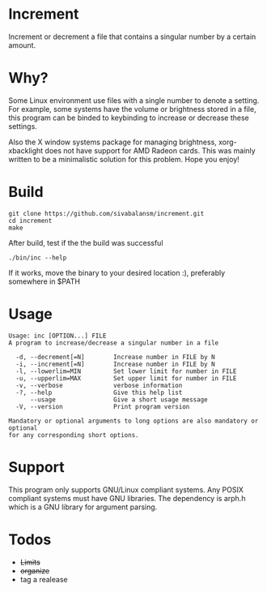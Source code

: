 # Increment
Increment or decrement a file that contains a singular number by a certain amount.

# Why?
Some Linux environment use files with a single number to denote a setting.
For example, some systems have the volume or brightness stored in a file,
this program can be binded to keybinding to increase or decrease these settings.

Also the X window systems package for managing brightness, xorg-xbacklight does not have support for AMD Radeon cards. This was mainly written to be a minimalistic solution for this problem. Hope you enjoy!

# Build
```
git clone https://github.com/sivabalansm/increment.git
cd increment
make
```

After build, test if the the build was successful
```
./bin/inc --help
```
If it works, move the binary to your desired location :), preferably somewhere in $PATH

# Usage
```
Usage: inc [OPTION...] FILE
A program to increase/decrease a singular number in a file

  -d, --decrement[=N]        Increase number in FILE by N
  -i, --increment[=N]        Increase number in FILE by N
  -l, --lowerlim=MIN         Set lower limit for number in FILE
  -u, --upperlim=MAX         Set upper limit for number in FILE
  -v, --verbose              verbose information
  -?, --help                 Give this help list
      --usage                Give a short usage message
  -V, --version              Print program version

Mandatory or optional arguments to long options are also mandatory or optional
for any corresponding short options.
```

# Support
This program only supports GNU/Linux compliant systems.
Any POSIX compliant systems must have GNU libraries.
The dependency is arph.h which is a GNU library for argument parsing.

# Todos
- ~~Limits~~
- ~~organize~~
- tag a realease
